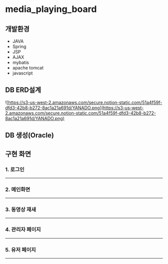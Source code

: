 # media_playing_board



## 개발환경
- JAVA
- Spring
- JSP
- AJAX
- mybatis
- apache tomcat
- javascript

## DB ERD설계
![https://s3-us-west-2.amazonaws.com/secure.notion-static.com/51a4f59f-dfd3-42b8-b272-8ac1a21a691d/YANADO.png](https://s3-us-west-2.amazonaws.com/secure.notion-static.com/51a4f59f-dfd3-42b8-b272-8ac1a21a691d/YANADO.png)
## DB 생성(Oracle)



## 구현 화면

### 1. 로그인
***
### 2. 메인화면
***
### 3. 동영상 재새
***
### 4. 관리자 페이지
***
### 5. 유저 페이지
***

